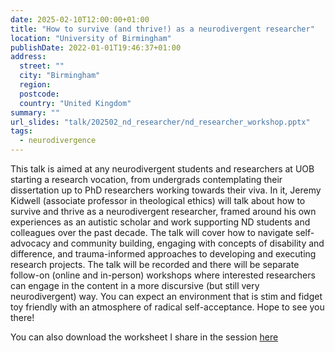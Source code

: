 ```yaml
---
date: 2025-02-10T12:00:00+01:00
title: "How to survive (and thrive!) as a neurodivergent researcher"
location: "University of Birmingham"
publishDate: 2022-01-01T19:46:37+01:00
address:
  street: ""
  city: "Birmingham"
  region:
  postcode:
  country: "United Kingdom"
summary: ""
url_slides: "talk/202502_nd_researcher/nd_researcher_workshop.pptx"
tags:
  - neurodivergence
---
```


This talk is aimed at any neurodivergent students and researchers at UOB starting a research vocation, from undergrads contemplating their dissertation up to PhD researchers working towards their viva. In it, Jeremy Kidwell (associate professor in theological ethics) will talk about how to survive and thrive as a neurodivergent researcher, framed around his own experiences as an autistic scholar and work supporting ND students and colleagues over the past decade. The talk will cover how to navigate self-advocacy and community building, engaging with concepts of disability and difference, and trauma-informed approaches to developing and executing research projects. The talk will be recorded and there will be separate follow-on (online and in-person) workshops where interested researchers can engage in the content in a more discursive (but still very neurodivergent) way. You can expect an environment that is stim and fidget toy friendly with an atmosphere of radical self-acceptance. Hope to see you there!

You can also download the worksheet I share in the session <a href="talk/202502_nd_researcher/worksheet.pdf">here</a>